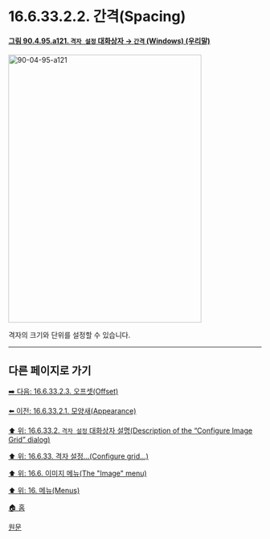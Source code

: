 # 16.6.33.2.2. 간격(Spacing)

<a id="90-04-95-a121"></a>

#### [그림 90.4.95.a121. `격자 설정` 대화상자 → `간격` (Windows) (우리말)](./90-04-0095-configure_grid.md#90-04-95-a121)
<img width="384" height="533" alt="90-04-95-a121" src="https://github.com/user-attachments/assets/8084c080-30c3-443a-b05f-a36838d521df" />

격자의 크기와 단위를 설정할 수 있습니다.

***

## 다른 페이지로 가기

[➡️ 다음: 16.6.33.2.3. 오프셋(Offset)](./16-06-33-02-03-offset.md)

[⬅️ 이전: 16.6.33.2.1. 모양새(Appearance)](./16-06-33-02-01-appearance.md)

[⬆️ 위: 16.6.33.2. `격자 설정` 대화상자 설명(Description of the “Configure Image Grid” dialog)](./16-06-33-02-00-description_of_the_configure_image_grid_dialog.md)

[⬆️ 위: 16.6.33. 격자 설정…(Configure grid…)](./16-06-33-00-configure-grid.md)

[⬆️ 위: 16.6. 이미지 메뉴(The "Image" menu)](./16-06-00-the-image-menu.md)

[⬆️ 위: 16. 메뉴(Menus)](./16-00-menus.md)

[🏠 홈](./00-home.md)

[원문](https://docs.gimp.org/2.10/ko/gimp-image-configure-grid.html#idm28160)